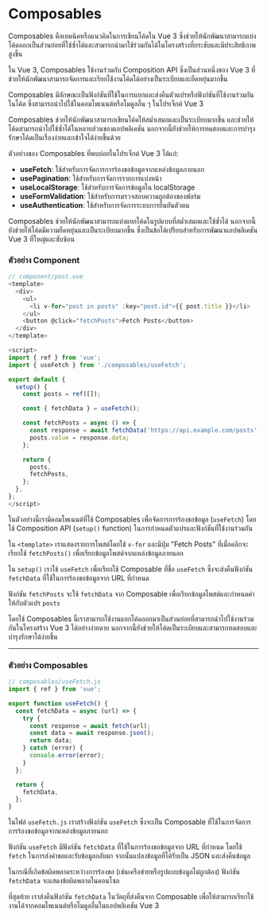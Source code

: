 # Composables

Composables คือเทคนิคหรือแนวคิดในการเขียนโค้ดใน Vue 3 ซึ่งช่วยให้นักพัฒนาสามารถแบ่งโค้ดออกเป็นส่วนย่อยที่ใช้ซ้ำได้และสามารถนำมาใช้ร่วมกันได้ในโครงสร้างที่กระชับและมีประสิทธิภาพสูงขึ้น

ใน Vue 3, Composables ใช้งานร่วมกับ Composition API ซึ่งเป็นส่วนหนึ่งของ Vue 3 ที่ช่วยให้นักพัฒนาสามารถจัดการและเรียกใช้งานโค้ดได้อย่างเป็นระเบียบและยืดหยุ่นมากขึ้น

Composables มีลักษณะเป็นฟังก์ชันที่ใช้ในการแยกและส่งคืนตัวแปรหรือฟังก์ชันที่ใช้งานร่วมกันในโค้ด ซึ่งสามารถนำไปใช้ในคอมโพเนนต์หรือโมดูลอื่น ๆ ในโปรเจ็กต์ Vue 3

Composables ช่วยให้นักพัฒนาสามารถเขียนโค้ดให้สม่ำเสมอและเป็นระเบียบมากขึ้น และช่วยให้โค้ดสามารถนำไปใช้ซ้ำได้ในหลายส่วนของแอปพลิเคชัน นอกจากนี้ยังช่วยให้การทดสอบและการบำรุงรักษาโค้ดเป็นเรื่องง่ายและเข้าใจได้ง่ายขึ้นด้วย

ตัวอย่างของ Composables ที่พบบ่อยในโปรเจ็กต์ Vue 3 ได้แก่:

* **useFetch**: ใช้สำหรับการจัดการการร้องขอข้อมูลจากแหล่งข้อมูลภายนอก
* **usePagination**: ใช้สำหรับการจัดการรายการแบ่งหน้า
* **useLocalStorage**: ใช้สำหรับการจัดการข้อมูลใน localStorage
* **useFormValidation**: ใช้สำหรับการตรวจสอบความถูกต้องของฟอร์ม
* **useAuthentication**: ใช้สำหรับการจัดการระบบการยืนยันตัวตน

Composables ช่วยให้นักพัฒนาสามารถแบ่งแยกโค้ดในรูปแบบที่สม่ำเสมอและใช้ซ้ำได้ นอกจากนี้ยังช่วยให้โค้ดมีความยืดหยุ่นและเป็นระเบียบมากขึ้น ซึ่งเป็นข้อได้เปรียบสำหรับการพัฒนาแอปพลิเคชัน Vue 3 ที่ใหญ่และซับซ้อน

### ตัวอย่าง Component&#x20;

```javascript
// component/post.vue
<template>
  <div>
    <ul>
      <li v-for="post in posts" :key="post.id">{{ post.title }}</li>
    </ul>
    <button @click="fetchPosts">Fetch Posts</button>
  </div>
</template>

<script>
import { ref } from 'vue';
import { useFetch } from './composables/useFetch';

export default {
  setup() {
    const posts = ref([]);

    const { fetchData } = useFetch();

    const fetchPosts = async () => {
      const response = await fetchData('https://api.example.com/posts');
      posts.value = response.data;
    };

    return {
      posts,
      fetchPosts,
    };
  },
};
</script>

```

ในตัวอย่างนี้เรามีคอมโพเนนต์ที่ใช้ Composables เพื่อจัดการการร้องขอข้อมูล (`useFetch`) โดยใช้ Composition API (`setup()` function) ในการกำหนดตัวแปรและฟังก์ชันที่ใช้งานร่วมกัน

ใน `<template>` เราแสดงรายการโพสต์โดยใช้ `v-for` และมีปุ่ม "Fetch Posts" ที่เมื่อคลิกจะเรียกใช้ `fetchPosts()` เพื่อเรียกข้อมูลโพสต์จากแหล่งข้อมูลภายนอก

ใน `setup()` เราใช้ `useFetch` เพื่อเรียกใช้ Composable ที่ชื่อ `useFetch` ซึ่งจะส่งคืนฟังก์ชัน `fetchData` ที่ใช้ในการร้องขอข้อมูลจาก URL ที่กำหนด

ฟังก์ชัน `fetchPosts` จะใช้ `fetchData` จาก Composable เพื่อเรียกข้อมูลโพสต์และกำหนดค่าให้กับตัวแปร `posts`

โดยใช้ Composables นี้เราสามารถใช้งานแยกโค้ดออกมาเป็นส่วนย่อยที่สามารถนำไปใช้งานร่วมกันในโครงสร้าง Vue 3 ได้อย่างง่ายดาย นอกจากนี้ยังช่วยให้โค้ดเป็นระเบียบและสามารถทดสอบและบำรุงรักษาได้ง่ายขึ้น

***

### ตัวอย่าง Composables

```javascript
// composables/useFetch.js
import { ref } from 'vue';

export function useFetch() {
  const fetchData = async (url) => {
    try {
      const response = await fetch(url);
      const data = await response.json();
      return data;
    } catch (error) {
      console.error(error);
    }
  };

  return {
    fetchData,
  };
}

```

ในไฟล์ `useFetch.js` เราสร้างฟังก์ชัน `useFetch` ซึ่งจะเป็น Composable ที่ใช้ในการจัดการการร้องขอข้อมูลจากแหล่งข้อมูลภายนอก

ฟังก์ชัน `useFetch` มีฟังก์ชัน `fetchData` ที่ใช้ในการร้องขอข้อมูลจาก URL ที่กำหนด โดยใช้ `fetch` ในการส่งคำขอและรับข้อมูลกลับมา จากนั้นแปลงข้อมูลที่ได้รับเป็น JSON และส่งคืนข้อมูล

ในกรณีที่เกิดข้อผิดพลาดระหว่างการร้องขอ (เช่นเครือข่ายหรือรูปแบบข้อมูลไม่ถูกต้อง) ฟังก์ชัน `fetchData` จะแสดงข้อผิดพลาดในคอนโซล

ที่สุดท้าย เราส่งคืนฟังก์ชัน `fetchData` ในวัตถุที่ส่งคืนจาก Composable เพื่อให้สามารถเรียกใช้งานได้จากคอมโพเนนต์หรือโมดูลอื่นในแอปพลิเคชัน Vue 3

